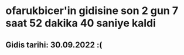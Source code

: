 # ofarukbicer'in gidisine son 2 gun 7 saat 52 dakika 40 saniye kaldi

## Gidis tarihi: 30.09.2022 :(